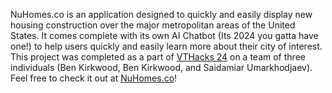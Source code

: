 NuHomes.co is an application designed to quickly and easily display new housing construction over the major metropolitan areas of the United States. It comes complete with its own AI Chatbot (Its 2024 you gatta have one!) to help users quickly and easily learn more about their city of interest. 
This project was completed as a part of [VTHacks 24](https://devpost.com/software/nuhomes-co-m) on a team of three individuals (Ben Kirkwood, Ben Kirkwood, and Saidamiar Umarkhodjaev). Feel free to check it out at [NuHomes.co](https://nuhomes.co)! 
